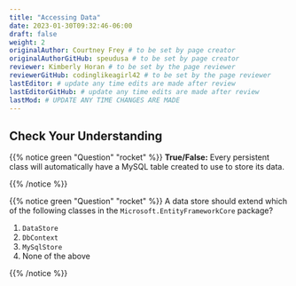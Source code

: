 ```yaml
---
title: "Accessing Data"
date: 2023-01-30T09:32:46-06:00
draft: false
weight: 2
originalAuthor: Courtney Frey # to be set by page creator
originalAuthorGitHub: speudusa # to be set by page creator
reviewer: Kimberly Horan # to be set by the page reviewer
reviewerGitHub: codinglikeagirl42 # to be set by the page reviewer
lastEditor: # update any time edits are made after review
lastEditorGitHub: # update any time edits are made after review
lastMod: # UPDATE ANY TIME CHANGES ARE MADE
---
```




## Check Your Understanding

{{% notice green "Question" "rocket" %}}
   **True/False:** Every persistent class will automatically have a MySQL table created to use to store its data.

   <!-- ans: False - we have to use a migration to create the table
 -->
{{% /notice %}}

{{% notice green "Question" "rocket" %}}
   A data store should extend which of the following classes in the ``Microsoft.EntityFrameworkCore`` package?

   1. `DataStore`
   1. `DbContext`
   1. `MySqlStore`
   1. None of the above

   <!-- ans: `DbContext` -->
{{% /notice %}}